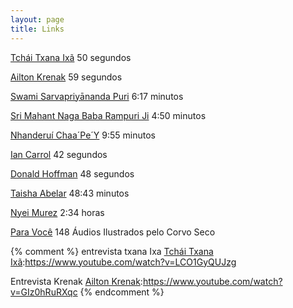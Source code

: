 ```yaml
---
layout: page
title: Links
---
```



[Tchái Txana Ixã] 50 segundos

[Ailton Krenak]   59 segundos

[Swami Sarvapriyānanda Puri] 6:17 minutos

[Sri Mahant Naga Baba Rampuri Ji] 4:50 minutos

[Nhanderuí Chaa´Pe´Y] 9:55 minutos

[Ian Carrol] 42 segundos

[Donald Hoffman] 48 segundos

[Taisha Abelar] 48:43 minutos

[Nyei Murez] 2:34 horas

[Para Você] 148 Áudios Ilustrados pelo Corvo Seco



[Tchái Txana Ixã]:https://www.youtube.com/watch?v=xvwEU7d-8LU

[Ailton Krenak]:https://www.youtube.com/shorts/1FALODzvyVo

[Swami Sarvapriyānanda Puri]:https://www.youtube.com/watch?v=DApqQIFP9Ro

[Sri Mahant Naga Baba Rampuri Ji]:https://www.youtube.com/watch?v=IFM-4slItSc

[Nhanderuí Chaa´Pe´Y]:https://www.youtube.com/watch?v=UakzF88KqiM

[Ian Carrol]:https://www.youtube.com/shorts/Ljbr9xRNrF8

[Donald Hoffman]:https://www.youtube.com/shorts/vddcsnSz6nU

[Taisha Abelar]:https://www.youtube.com/watch?v=aej8oHv9F74

[Nyei Murez]:https://www.youtube.com/watch?v=M4bFRjVzdD0

[Para Você]:https://www.youtube.com/playlist?list=PLRs439TDVSngZCKRVxv9S6mVd0Kx63U2U

{% comment %}
entrevista txana Ixa
[Tchái Txana Ixã]:https://www.youtube.com/watch?v=LCO1GyQUJzg

Entrevista Krenak
[Ailton Krenak]:https://www.youtube.com/watch?v=GIz0hRuRXqc
{% endcomment %}
